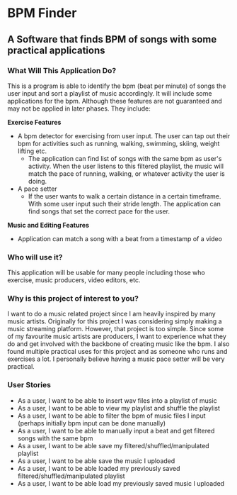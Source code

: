 # BPM Finder

## A Software that finds BPM of songs with some practical applications

### What Will This Application Do?
This is a program is able to identify the bpm (beat per minute) of songs the user input and sort a playlist of music accordingly.
It will include some applications for the bpm. Although these features are not guaranteed and may not be applied in 
later phases. 
They include:

**Exercise Features**
- A bpm detector for exercising from user input. The user can tap out their bpm for activities such as running, walking,
swimming, skiing, weight lifting etc.
  - The application can find list of songs with the same bpm as user's activity. When the user listens to this filtered
  playlist, the music will match the pace of running, walking, or whatever activity the user is doing.
- A pace setter
  - If the user wants to walk a certain distance in a certain timeframe. With some user input such their stride length.
The application can find songs that set the correct pace for the user.
  
**Music and Editing Features**
- Application can match a song with a beat from a timestamp of a video

### Who will use it?
This application will be usable for many people including those who exercise, music producers, video editors, etc.

### Why is this project of interest to you?
I want to do a music related project since I am heavily inspired by many music artists. Originally for this project I was
considering simply making a music streaming platform. However, that project is too simple. Since some of my favourite music
artists are producers, I want to experience what they do and get involved with the backbone of creating music like the bpm.
I also found multiple practical uses for this project and as someone who runs and exercises a lot. I personally believe 
having a music pace setter will be very practical. 

### User Stories
- As a user, I want to be able to insert wav files into a playlist of music
- As a user, I want to be able to view my playlist and shuffle the playlist
- As a user, I want to be able to filter the bpm of music files I input (perhaps initially bpm input can be done manually)
- As a user, I want to be able to manually input a beat and get filtered songs with the same bpm
- As a user, I want to be able save my filtered/shuffled/manipulated playlist
- As a user, I want to be able save the music I uploaded
- As a user, I want to be able loaded my previously saved filtered/shuffled/manipulated playlist
- As a user, I want to be able load my previously saved music I uploaded

